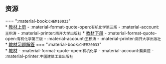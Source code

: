 ## 资源  
=== ":material-book:`CHEM10033`"  
    * [教材上册](http://api.cqu-openlib.cn/file?key=iMYxC2tmbc8f) - :material-format-quote-open:`有机化学第三版` - :material-account:`王积涛` - :material-printer:`南开大学出版社`
    * [教材下册](http://api.cqu-openlib.cn/file?key=iNb2h2tmbo5e) - :material-format-quote-open:`有机化学第三版` - :material-account:`王积涛` - :material-printer:`南开大学出版社`
        * [教材习题解答](http://api.cqu-openlib.cn/file?key=i9Zon2rio06d)
=== ":material-book:`CHEM20033`"  
    * [教材](http://api.cqu-openlib.cn/file?key=iyaV32951ggf) - :material-format-quote-open:`有机化学` - :material-account:`蔡素德` - :material-printer:`中国建筑工业出版社`  